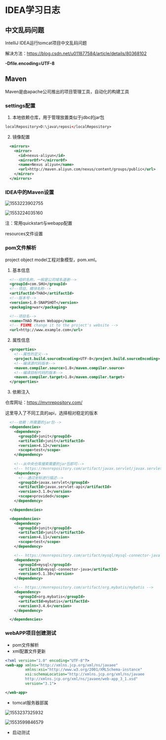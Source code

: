 # IDEA学习日志

## 中文乱码问题

IntelliJ IDEA运行tomcat项目中文乱码问题

解决方法：https://blog.csdn.net/u011877584/article/details/80368102

**-Dfile.encoding=UTF-8**

## Maven

Maven是由apache公司推出的项目管理工具，自动化的构建工具

### settings配置

1. 本地依赖仓库，用于管理放置类似于jdbc的jar包

``` xml
localRepository>D:\java\reposi</localRepository>
```

2. 镜像配置

``` xml
  <mirrors>
	<mirror>
      <id>nexus-aliyun</id>
      <mirrorOf>*</mirrorOf>
      <name>Nexus aliyun</name>
      <url>http://maven.aliyun.com/nexus/content/groups/public</url>
    </mirror>
  </mirrors>
```

### IDEA中的Maven设置

![1553223902755](C:\Users\12084\AppData\Roaming\Typora\typora-user-images\1553223902755.png)

![1553224035160](C:\Users\12084\AppData\Roaming\Typora\typora-user-images\1553224035160.png)

注：常用quickstart与webapp配置

resources文件设置



### pom文件解析

project object model工程对象模型，pom.xml。

1. 基本信息

``` xml
  <!--组织名称，一般是公司域名道谢-->
  <groupId>com.SHU</groupId>
  <!--项目、模块名称-->
  <artifactId>THAO</artifactId>
  <!--版本号-->
  <version>1.0-SNAPSHOT</version>
  <packaging>war</packaging>

  <!--项目名-->
  <name>THAO Maven Webapp</name>
  <!-- FIXME change it to the project's website -->
  <url>http://www.example.com</url>
```

2. 属性信息

``` xml
  <properties>
    <!--属性的定义-->
    <project.build.sourceEncoding>UTF-8</project.build.sourceEncoding>
    <!--编译源代码版本-->
    <maven.compiler.source>1.8</maven.compiler.source>
    <!--编译目标代码的版本-->
    <maven.compiler.target>1.8</maven.compiler.target>
  </properties>
```

3. 依赖注入

仓库网址：https://mvnrepository.com/

这里导入了不同工具的api，选择相对稳定的版本

``` xml
  <!--依赖：所需要的jar包-->
  <dependencies>
    <dependency>
      <groupId>junit</groupId>
      <artifactId>junit</artifactId>
      <version>4.12</version>
      <scope>test</scope>
    </dependency>
      
	<!--从中央仓库搜索需要的jar包即可-->
    <!-- https://mvnrepository.com/artifact/javax.servlet/javax.servlet-api -->
    <dependency>
      <!--通过坐标进行描述-->
      <groupId>javax.servlet</groupId>
      <artifactId>javax.servlet-api</artifactId>
      <version>3.1.0</version>
      <scope>provided</scope>
    </dependency>

  </dependencies>
```

``` xml
  <dependencies>
    <dependency>
      <groupId>junit</groupId>
      <artifactId>junit</artifactId>
      <version>4.11</version>
      <scope>test</scope>
    </dependency>

    <!-- https://mvnrepository.com/artifact/mysql/mysql-connector-java -->
    <dependency>
      <groupId>mysql</groupId>
      <artifactId>mysql-connector-java</artifactId>
      <version>5.1.38</version>
    </dependency>

    <!-- https://mvnrepository.com/artifact/org.mybatis/mybatis -->
    <dependency>
      <groupId>org.mybatis</groupId>
      <artifactId>mybatis</artifactId>
      <version>3.4.6</version>
    </dependency>

  </dependencies>
```

### webAPP项目创建测试

- pom文件解析
- xml配置文件更新

``` xml
<?xml version="1.0" encoding="UTF-8"?>
<web-app xmlns="http://xmlns.jcp.org/xml/ns/javaee"
         xmlns:xsi="http://www.w3.org/2001/XMLSchema-instance"
         xsi:schemaLocation="http://xmlns.jcp.org/xml/ns/javaee
		 http://xmlns.jcp.org/xml/ns/javaee/web-app_3_1.xsd"
         version="3.1">

</web-app>
```

- tomcat服务器部属

![1553237325932](C:\Users\12084\AppData\Roaming\Typora\typora-user-images\1553237325932.png)

![1553599846579](C:\Users\12084\AppData\Roaming\Typora\typora-user-images\1553599846579.png)

- 启动测试